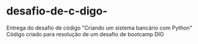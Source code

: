 # desafio-de-c-digo-
Entrega do desafio de código "Criando um sistema bancário com Python"
Código criado para resolução de um desafio de bootcamp DIO 
